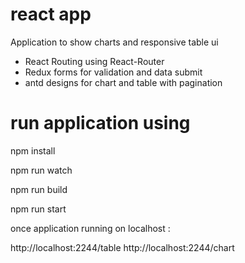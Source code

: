 # react app  

Application to show charts and responsive table ui 

  - React Routing using React-Router
  - Redux forms for validation and data submit
  - antd designs for chart and table with pagination

# run application using 

npm install

npm run watch

npm run build

npm run start 


once application running on localhost :

http://localhost:2244/table
http://localhost:2244/chart


